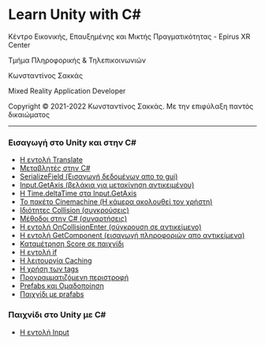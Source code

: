 <html>
<head>

</head>
<body>
<h1>Learn Unity with C#</h1>
<p>Κέντρο Εικονικής, Επαυξημένης και Μικτής Πραγματικότητας - Epirus XR Center</p>
<p> Τμήμα Πληροφορικής & Τηλεπικοινωνιών </p>

<p> Κωνσταντίνος Σακκάς</p>
<p> Mixed Reality Application Developer</p>

<p>Copyright © 2021-2022 Κωνσταντίνος Σακκάς. Με την επιφύλαξη παντός δικαιώματος</p>
<hr>

<h3>Εισαγωγή στο Unity και στην C#</h3>
<ul>
<li><a href="https://github.com/ksakkas/Learn-Unity-Intro/tree/master/intro_1">Η εντολή Translate</a></li>
<li><a href="https://github.com/ksakkas/Learn-Unity-Intro/tree/master/intro_2">Μεταβλητές στην C#</a></li>
<li><a href="https://github.com/ksakkas/Learn-Unity-Intro/tree/master/intro_3">SerializeField (Εισαγωγή δεδομένων απο το gui)</a></li>
<li><a href="https://github.com/ksakkas/Learn-Unity-Intro/tree/master/intro_4">Input.GetAxis (βελάκια για μετακίνηση αντικειμένου)</a></li>
<li><a href="https://github.com/ksakkas/Learn-Unity-Intro/tree/master/intro_5">Η Time.deltaTime στα Input.GetAxis</a></li>
<li><a href="https://github.com/ksakkas/Learn-Unity-Intro/tree/master/intro_6">Το πακέτο Cinemachine (Η κάμερα ακολουθεί τον χρήστη)</a></li>
<li><a href="https://github.com/ksakkas/Learn-Unity-Intro/tree/master/intro_7">Ιδιότητες Collision (συγκρούσεις)</a></li>
<li><a href="https://github.com/ksakkas/Learn-Unity-Intro/tree/master/intro_8">Μέθοδοι στην C# (συναρτήσεις)</a></li>
<li><a href="https://github.com/ksakkas/Learn-Unity-Intro/tree/master/intro_9">Η εντολή OnCollisionEnter (σύγκρουση σε αντικείμενο)</a></li>
<li><a href="https://github.com/ksakkas/Learn-Unity-Intro/tree/master/intro_10">Η εντολή GetComponent (εισαγωγή πληροφοριών απο αντικείμενα)</a></li>
<li><a href="https://github.com/ksakkas/Learn-Unity-Intro/tree/master/intro_11">Καταμέτρηση Score σε παιχνίδι</a></li>
<li><a href="https://github.com/ksakkas/Learn-Unity-Intro/tree/master/intro_12">Η εντολή if</a></li>
<li><a href="https://github.com/ksakkas/Learn-Unity-Intro/tree/master/intro_13">Η λειτουργία Caching</a></li>
<li><a href="https://github.com/ksakkas/Learn-Unity-Intro/tree/master/intro_14">Η χρήση των tags</a></li>
<li><a href="https://github.com/ksakkas/Learn-Unity-Intro/tree/master/intro_15">Προγραμματιζόμενη περιστροφή</a></li>
<li><a href="https://github.com/ksakkas/Learn-Unity-Intro/tree/master/intro_16">Prefabs και Ομαδοποίηση</a></li>
<li><a href="https://github.com/ksakkas/Learn-Unity-Intro/tree/master/intro_17">Παιχνίδι με prafabs</a></li>

</ul>

<h3>Παιχνίδι στο Unity με C#</h3>
<ul>
<li><a href="https://github.com/ksakkas/Learn-Unity-Intro/tree/master/game_1">Η εντολή Input</a></li>

</ul>

 
</body>
</html>
